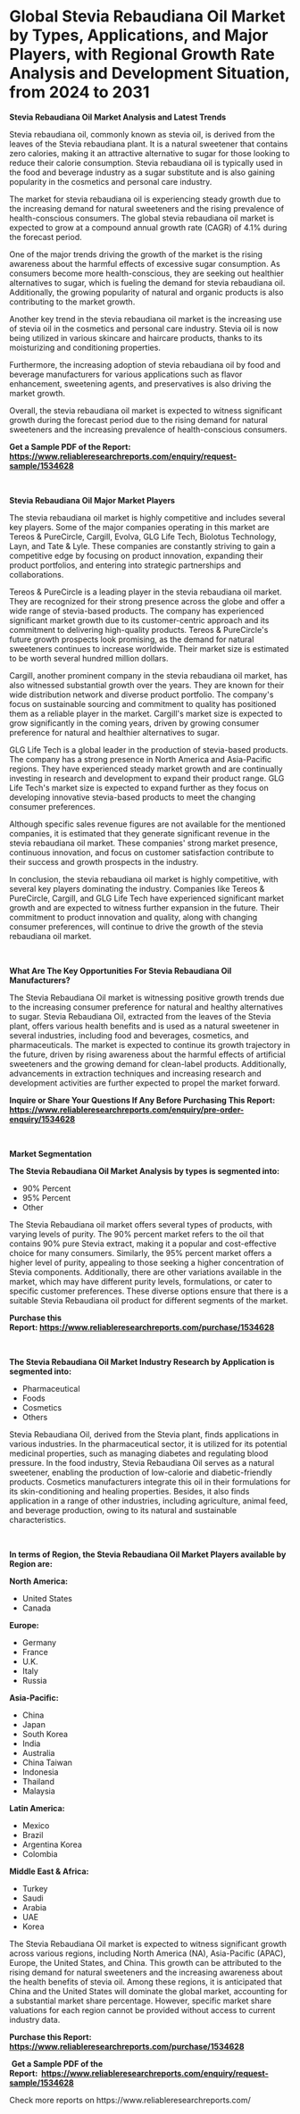 <p><h1>Global Stevia Rebaudiana Oil Market by Types, Applications, and Major Players, with Regional Growth Rate Analysis and Development Situation, from 2024 to 2031</h1></p><p><strong>Stevia Rebaudiana Oil Market Analysis and Latest Trends</strong></p>
<p><p>Stevia rebaudiana oil, commonly known as stevia oil, is derived from the leaves of the Stevia rebaudiana plant. It is a natural sweetener that contains zero calories, making it an attractive alternative to sugar for those looking to reduce their calorie consumption. Stevia rebaudiana oil is typically used in the food and beverage industry as a sugar substitute and is also gaining popularity in the cosmetics and personal care industry.</p><p>The market for stevia rebaudiana oil is experiencing steady growth due to the increasing demand for natural sweeteners and the rising prevalence of health-conscious consumers. The global stevia rebaudiana oil market is expected to grow at a compound annual growth rate (CAGR) of 4.1% during the forecast period.</p><p>One of the major trends driving the growth of the market is the rising awareness about the harmful effects of excessive sugar consumption. As consumers become more health-conscious, they are seeking out healthier alternatives to sugar, which is fueling the demand for stevia rebaudiana oil. Additionally, the growing popularity of natural and organic products is also contributing to the market growth.</p><p>Another key trend in the stevia rebaudiana oil market is the increasing use of stevia oil in the cosmetics and personal care industry. Stevia oil is now being utilized in various skincare and haircare products, thanks to its moisturizing and conditioning properties.</p><p>Furthermore, the increasing adoption of stevia rebaudiana oil by food and beverage manufacturers for various applications such as flavor enhancement, sweetening agents, and preservatives is also driving the market growth.</p><p>Overall, the stevia rebaudiana oil market is expected to witness significant growth during the forecast period due to the rising demand for natural sweeteners and the increasing prevalence of health-conscious consumers.</p></p>
<p><strong>Get a Sample PDF of the Report:&nbsp; <a href="https://www.reliableresearchreports.com/enquiry/request-sample/1534628">https://www.reliableresearchreports.com/enquiry/request-sample/1534628</a></strong></p>
<p>&nbsp;</p>
<p><strong>Stevia Rebaudiana Oil Major Market Players</strong></p>
<p><p>The stevia rebaudiana oil market is highly competitive and includes several key players. Some of the major companies operating in this market are Tereos & PureCircle, Cargill, Evolva, GLG Life Tech, Biolotus Technology, Layn, and Tate & Lyle. These companies are constantly striving to gain a competitive edge by focusing on product innovation, expanding their product portfolios, and entering into strategic partnerships and collaborations.</p><p>Tereos & PureCircle is a leading player in the stevia rebaudiana oil market. They are recognized for their strong presence across the globe and offer a wide range of stevia-based products. The company has experienced significant market growth due to its customer-centric approach and its commitment to delivering high-quality products. Tereos & PureCircle's future growth prospects look promising, as the demand for natural sweeteners continues to increase worldwide. Their market size is estimated to be worth several hundred million dollars.</p><p>Cargill, another prominent company in the stevia rebaudiana oil market, has also witnessed substantial growth over the years. They are known for their wide distribution network and diverse product portfolio. The company's focus on sustainable sourcing and commitment to quality has positioned them as a reliable player in the market. Cargill's market size is expected to grow significantly in the coming years, driven by growing consumer preference for natural and healthier alternatives to sugar.</p><p>GLG Life Tech is a global leader in the production of stevia-based products. The company has a strong presence in North America and Asia-Pacific regions. They have experienced steady market growth and are continually investing in research and development to expand their product range. GLG Life Tech's market size is expected to expand further as they focus on developing innovative stevia-based products to meet the changing consumer preferences.</p><p>Although specific sales revenue figures are not available for the mentioned companies, it is estimated that they generate significant revenue in the stevia rebaudiana oil market. These companies' strong market presence, continuous innovation, and focus on customer satisfaction contribute to their success and growth prospects in the industry.</p><p>In conclusion, the stevia rebaudiana oil market is highly competitive, with several key players dominating the industry. Companies like Tereos & PureCircle, Cargill, and GLG Life Tech have experienced significant market growth and are expected to witness further expansion in the future. Their commitment to product innovation and quality, along with changing consumer preferences, will continue to drive the growth of the stevia rebaudiana oil market.</p></p>
<p>&nbsp;</p>
<p><strong>What Are The Key Opportunities For Stevia Rebaudiana Oil Manufacturers?</strong></p>
<p><p>The Stevia Rebaudiana Oil market is witnessing positive growth trends due to the increasing consumer preference for natural and healthy alternatives to sugar. Stevia Rebaudiana Oil, extracted from the leaves of the Stevia plant, offers various health benefits and is used as a natural sweetener in several industries, including food and beverages, cosmetics, and pharmaceuticals. The market is expected to continue its growth trajectory in the future, driven by rising awareness about the harmful effects of artificial sweeteners and the growing demand for clean-label products. Additionally, advancements in extraction techniques and increasing research and development activities are further expected to propel the market forward.</p></p>
<p><strong>Inquire or Share Your Questions If Any Before Purchasing This Report: <a href="https://www.reliableresearchreports.com/enquiry/pre-order-enquiry/1534628">https://www.reliableresearchreports.com/enquiry/pre-order-enquiry/1534628</a></strong></p>
<p>&nbsp;</p>
<p><strong>Market Segmentation</strong></p>
<p><strong>The Stevia Rebaudiana Oil Market Analysis by types is segmented into:</strong></p>
<p><ul><li>90% Percent</li><li>95% Percent</li><li>Other</li></ul></p>
<p><p>The Stevia Rebaudiana oil market offers several types of products, with varying levels of purity. The 90% percent market refers to the oil that contains 90% pure Stevia extract, making it a popular and cost-effective choice for many consumers. Similarly, the 95% percent market offers a higher level of purity, appealing to those seeking a higher concentration of Stevia components. Additionally, there are other variations available in the market, which may have different purity levels, formulations, or cater to specific customer preferences. These diverse options ensure that there is a suitable Stevia Rebaudiana oil product for different segments of the market.</p></p>
<p><strong>Purchase this Report:&nbsp;<a href="https://www.reliableresearchreports.com/purchase/1534628">https://www.reliableresearchreports.com/purchase/1534628</a></strong></p>
<p>&nbsp;</p>
<p><strong>The Stevia Rebaudiana Oil Market Industry Research by Application is segmented into:</strong></p>
<p><ul><li>Pharmaceutical</li><li>Foods</li><li>Cosmetics</li><li>Others</li></ul></p>
<p><p>Stevia Rebaudiana Oil, derived from the Stevia plant, finds applications in various industries. In the pharmaceutical sector, it is utilized for its potential medicinal properties, such as managing diabetes and regulating blood pressure. In the food industry, Stevia Rebaudiana Oil serves as a natural sweetener, enabling the production of low-calorie and diabetic-friendly products. Cosmetics manufacturers integrate this oil in their formulations for its skin-conditioning and healing properties. Besides, it also finds application in a range of other industries, including agriculture, animal feed, and beverage production, owing to its natural and sustainable characteristics.</p></p>
<p>&nbsp;</p>
<p><strong>In terms of Region, the Stevia Rebaudiana Oil Market Players available by Region are:</strong></p>
<p>
    <p> <strong> North America: </strong>
        <ul>
            <li>United States</li>
            <li>Canada</li>
        </ul>
        </p> 
    <p> <strong> Europe: </strong>
        <ul>
            <li>Germany</li>
            <li>France</li>
            <li>U.K.</li>
            <li>Italy</li>
            <li>Russia</li>
        </ul>
        </p> 
    <p> <strong> Asia-Pacific: </strong>
        <ul>
            <li>China</li>
            <li>Japan</li>
            <li>South Korea</li>
            <li>India</li>
            <li>Australia</li>
            <li>China Taiwan</li>
            <li>Indonesia</li>
            <li>Thailand</li>
            <li>Malaysia</li>
        </ul>
        </p> 
    <p> <strong> Latin America: </strong>
        <ul>
            <li>Mexico</li>
            <li>Brazil</li>
            <li>Argentina Korea</li>
            <li>Colombia</li>
        </ul>
        </p> 
    <p> <strong> Middle East & Africa: </strong>
        <ul>
            <li>Turkey</li>
            <li>Saudi</li>
            <li>Arabia</li>
            <li>UAE</li>
            <li>Korea</li>
        </ul>
    </p>
    </p>
<p><p>The Stevia Rebaudiana Oil market is expected to witness significant growth across various regions, including North America (NA), Asia-Pacific (APAC), Europe, the United States, and China. This growth can be attributed to the rising demand for natural sweeteners and the increasing awareness about the health benefits of stevia oil. Among these regions, it is anticipated that China and the United States will dominate the global market, accounting for a substantial market share percentage. However, specific market share valuations for each region cannot be provided without access to current industry data.</p></p>
<p><strong>Purchase this Report: <a href="https://www.reliableresearchreports.com/purchase/1534628">https://www.reliableresearchreports.com/purchase/1534628</a></strong></p>
<p>&nbsp;<strong>Get a Sample PDF of the Report:&nbsp;&nbsp;<a href="https://www.reliableresearchreports.com/enquiry/request-sample/1534628">https://www.reliableresearchreports.com/enquiry/request-sample/1534628</a></strong></p>
<p><strong></strong></p>
<p>Check more reports on https://www.reliableresearchreports.com/</p>